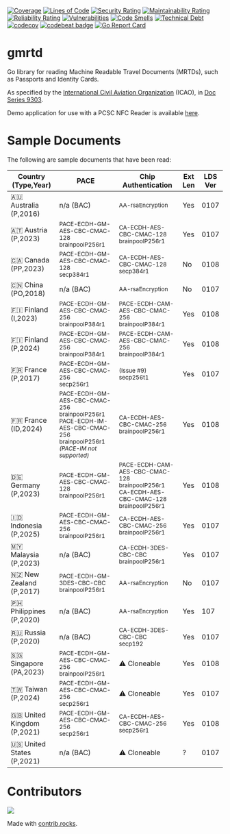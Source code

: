 [![Coverage](https://sonarcloud.io/api/project_badges/measure?project=gmrtd_gmrtd&metric=coverage)](https://sonarcloud.io/summary/new_code?id=gmrtd_gmrtd)
[![Lines of Code](https://sonarcloud.io/api/project_badges/measure?project=gmrtd_gmrtd&metric=ncloc)](https://sonarcloud.io/summary/new_code?id=gmrtd_gmrtd)
[![Security Rating](https://sonarcloud.io/api/project_badges/measure?project=gmrtd_gmrtd&metric=security_rating)](https://sonarcloud.io/summary/new_code?id=gmrtd_gmrtd)
[![Maintainability Rating](https://sonarcloud.io/api/project_badges/measure?project=gmrtd_gmrtd&metric=sqale_rating)](https://sonarcloud.io/summary/new_code?id=gmrtd_gmrtd)
[![Reliability Rating](https://sonarcloud.io/api/project_badges/measure?project=gmrtd_gmrtd&metric=reliability_rating)](https://sonarcloud.io/summary/new_code?id=gmrtd_gmrtd)
[![Vulnerabilities](https://sonarcloud.io/api/project_badges/measure?project=gmrtd_gmrtd&metric=vulnerabilities)](https://sonarcloud.io/summary/new_code?id=gmrtd_gmrtd)
[![Code Smells](https://sonarcloud.io/api/project_badges/measure?project=gmrtd_gmrtd&metric=code_smells)](https://sonarcloud.io/summary/new_code?id=gmrtd_gmrtd)
[![Technical Debt](https://sonarcloud.io/api/project_badges/measure?project=gmrtd_gmrtd&metric=sqale_index)](https://sonarcloud.io/summary/new_code?id=gmrtd_gmrtd)
[![codecov](https://codecov.io/gh/gmrtd/gmrtd/graph/badge.svg?token=DRKVXTREWV)](https://codecov.io/gh/gmrtd/gmrtd)
[![codebeat badge](https://codebeat.co/badges/e142e793-5034-4750-9fdd-d2f90740599c)](https://codebeat.co/projects/github-com-gmrtd-gmrtd-main)
[![Go Report Card](https://goreportcard.com/badge/github.com/gmrtd/gmrtd)](https://goreportcard.com/report/github.com/gmrtd/gmrtd)

# gmrtd
Go library for reading Machine Readable Travel Documents (MRTDs), such as Passports and Identity Cards.

As specified by the [International Civil Aviation Organization](https://www.icao.int) (ICAO), in [Doc Series 9303](https://www.icao.int/publications/pages/publication.aspx?docnum=9303).

Demo application for use with a PCSC NFC Reader is available [here](https://github.com/gmrtd/pcsc-reader).

# Sample Documents

The following are sample documents that have been read:

| Country<br/>(Type,Year) | PACE | Chip Authentication | Ext<br/>Len | LDS<br/>Ver |
| --- | --- | --- | --- | --- |
|🇦🇺 Australia<br/>(P,2016)|n/a (BAC)|<sub>AA-rsaEncryption</sub>|Yes|0107|
|🇦🇹 Austria<br/>(P,2023)|<sub>PACE-ECDH-GM-AES-CBC-CMAC-128<br/>brainpoolP256r1</sub>|<sub>CA-ECDH-AES-CBC-CMAC-128<br/>brainpoolP256r1</sub>|Yes|0107|
|🇨🇦 Canada<br/>(PP,2023)|<sub>PACE-ECDH-GM-AES-CBC-CMAC-128<br/>secp384r1</sub>|<sub>CA-ECDH-AES-CBC-CMAC-128<br/>secp384r1</sub>|No|0108|
|🇨🇳 China<br/>(PO,2018)|n/a (BAC)|<sub>AA-rsaEncryption</sub>|No|0107|
|🇫🇮 Finland<br/>(I,2023)|<sub>PACE-ECDH-GM-AES-CBC-CMAC-256<br/>brainpoolP384r1</sub>|<sub>PACE-ECDH-CAM-AES-CBC-CMAC-256<br/>brainpoolP384r1</sub>|Yes|0108|
|🇫🇮 Finland<br/>(P,2024)|<sub>PACE-ECDH-GM-AES-CBC-CMAC-256<br/>brainpoolP384r1</sub>|<sub>PACE-ECDH-CAM-AES-CBC-CMAC-256<br/>brainpoolP384r1</sub>|Yes|0108|
|🇫🇷 France<br/>(P,2017)|<sub>PACE-ECDH-GM-AES-CBC-CMAC-256<br/>secp256r1</sub>|<sub>(Issue #9)<br/>secp256t1</sub>|Yes|0107|
|🇫🇷 France<br/>(ID,2024)|<sub>PACE-ECDH-GM-AES-CBC-CMAC-256<br/>brainpoolP256r1<br/>PACE-ECDH-IM-AES-CBC-CMAC-256<br/>brainpoolP256r1<br/>_(PACE-IM not supported)_</sub>|<sub>CA-ECDH-AES-CBC-CMAC-256<br/>brainpoolP256r1</sub>|Yes|0108|
|🇩🇪 Germany<br/>(P,2023)|<sub>PACE-ECDH-GM-AES-CBC-CMAC-128<br/>brainpoolP256r1</sub>|<sub>PACE-ECDH-CAM-AES-CBC-CMAC-128<br/>brainpoolP256r1<br/>CA-ECDH-AES-CBC-CMAC-128<br/>brainpoolP256r1</sub>|Yes|0108|
|🇮🇩 Indonesia<br/>(P,2025)|<sub>PACE-ECDH-GM-AES-CBC-CMAC-256<br/>brainpoolP256r1</sub>|<sub>CA-ECDH-AES-CBC-CMAC-256<br/>brainpoolP256r1</sub>|Yes|0107|
|🇲🇾 Malaysia<br/>(P,2023)|n/a (BAC)|<sub>CA-ECDH-3DES-CBC-CBC<br/>brainpoolP256r1</sub>|Yes|0107|
|🇳🇿 New Zealand<br/>(P,2017)|<sub>PACE-ECDH-GM-3DES-CBC-CBC<br/>brainpoolP256r1</sub>|<sub>AA-rsaEncryption</sub>|No|0107|
|🇵🇭 Philippines<br/>(P,2020)|n/a (BAC)|<sub>AA-rsaEncryption</sub>|Yes|107|
|🇷🇺 Russia<br/>(P,2020)|n/a (BAC)|<sub>CA-ECDH-3DES-CBC-CBC<br/>secp192</sub>|Yes|0107|
|🇸🇬 Singapore<br/>(PA,2023)|<sub>PACE-ECDH-GM-AES-CBC-CMAC-256<br/>brainpoolP256r1</sub>|⚠️ Cloneable|Yes|0108|
|🇹🇼 Taiwan<br/>(P,2024)|<sub>PACE-ECDH-GM-AES-CBC-CMAC-256<br/>secp256r1</sub>|⚠️ Cloneable|Yes|0107|
|🇬🇧 United Kingdom<br/>(P,2021)|<sub>PACE-ECDH-GM-AES-CBC-CMAC-256<br/>secp256r1</sub>|<sub>CA-ECDH-AES-CBC-CMAC-256<br/>secp256r1</sub>|Yes|0108|
|🇺🇸 United States<br/>(P,2021)|n/a (BAC)|⚠️ Cloneable|?|0107|

# Contributors

<a href="https://github.com/gmrtd/gmrtd/graphs/contributors">
  <img src="https://contrib.rocks/image?repo=gmrtd/gmrtd" />
</a>

Made with [contrib.rocks](https://contrib.rocks).
